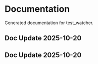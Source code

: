 # Documentation

Generated documentation for test_watcher.

## Doc Update 2025-10-20

## Doc Update 2025-10-20
